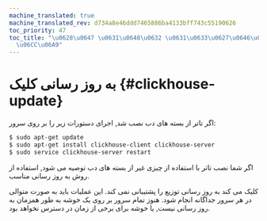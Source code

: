 ```yaml
---
machine_translated: true
machine_translated_rev: d734a8e46ddd7465886ba4133bff743c55190626
toc_priority: 47
toc_title: "\u0628\u0647 \u0631\u0648\u0632 \u0631\u0633\u0627\u0646\u06CC \u06A9\u0644\
  \u06CC\u06A9"
---
```


# به روز رسانی کلیک {#clickhouse-update}

اگر تاتر از بسته های دب نصب شد, اجرای دستورات زیر را بر روی سرور:

``` bash
$ sudo apt-get update
$ sudo apt-get install clickhouse-client clickhouse-server
$ sudo service clickhouse-server restart
```

اگر شما نصب تاتر با استفاده از چیزی غیر از بسته های دب توصیه می شود, استفاده از روش به روز رسانی مناسب.

کلیک می کند به روز رسانی توزیع را پشتیبانی نمی کند. این عملیات باید به صورت متوالی در هر سرور جداگانه انجام شود. هنوز تمام سرور بر روی یک خوشه به طور همزمان به روز رسانی نیست, یا خوشه برای برخی از زمان در دسترس نخواهد بود.
